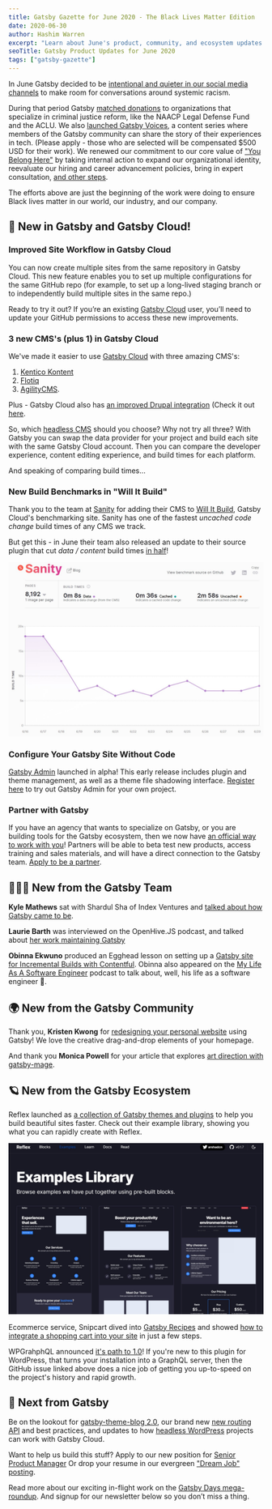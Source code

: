 ```yaml
---
title: Gatsby Gazette for June 2020 - The Black Lives Matter Edition
date: 2020-06-30
author: Hashim Warren
excerpt: "Learn about June's product, community, and ecosystem updates. This includes improvements to Incremental Builds and TypeScript support"
seoTitle: Gatsby Product Updates for June 2020
tags: ["gatsby-gazette"]
---
```


In June Gatsby decided to be [intentional and quieter in our social media channels](https://twitter.com/GatsbyJS/status/1267495726017323009) to make room for conversations around systemic racism.

During that period Gatsby [matched donations](https://www.gatsbyjs.com/donation-matching/) to organizations that specialize in criminal justice reform, like the NAACP Legal Defense Fund and the ACLU. We also [launched Gatsby Voices](https://www.gatsbyjs.com/gatsby-voices/), a content series where members of the Gatsby community can share the story of their experiences in tech. (Please apply - those who are selected will be compensated $500 USD for their work). We renewed our commitment to our core value of ["You Belong Here"](/docs/gatsby-core-philosophy/#you-belong-here) by taking internal action to expand our organizational identity, reevaluate our hiring and career advancement policies, bring in expert consultation, [and other steps](https://www.gatsbyjs.org/blog/2020-06-11-you-belong-here-commitment/).

The efforts above are just the beginning of the work were doing to ensure Black lives matter in our world, our industry, and our company.

## 🚀 New in Gatsby and Gatsby Cloud!

### Improved Site Workflow in Gatsby Cloud

You can now create multiple sites from the same repository in Gatsby Cloud. This new feature enables you to set up multiple configurations for the same GitHub repo (for example, to set up a long-lived staging branch or to independently build multiple sites in the same repo.)

Ready to try it out? If you’re an existing [Gatsby Cloud](https://www.gatsbyjs.com/) user, you’ll need to update your GitHub permissions to access these new improvements. 

### 3 new CMS's (plus 1) in Gatsby Cloud

We've made it easier to use [Gatsby Cloud](https://gatsbyjs.com) with three amazing CMS's: 
1. [Kentico Kontent](https://www.gatsbyjs.com/guides/kentico-kontent/) 
2. [Flotiq](https://www.gatsbyjs.com/guides/flotiq/) 
3. [AgilityCMS](https://www.gatsbyjs.com/guides/agility-cms/). 

Plus - Gatsby Cloud also has [an improved Drupal integration](https://youtu.be/Mm6wrDr2DBE) (Check it out [here](https://www.drupal.org/project/gatsby).

So, which [headless CMS](/docs/glossary/headless-cms/) should you choose? Why not try all three? With Gatsby you can swap the data provider for your project and build each site with the same Gatsby Cloud account. Then you can compare the developer experience, content editing experience, and build times for each platform.

And speaking of comparing build times…

### New Build Benchmarks in "Will It Build"

Thank you to the team at [Sanity](https://www.sanity.io/blog/get-started-with-gatsby-and-structured-content) for adding their CMS to [Will It Build](https://willit.build/), Gatsby Cloud's benchmarking site. Sanity has one of the fastest _uncached code change_ build times of any CMS we track. 

But get this - in June their team also released an update to their source plugin that cut _data / content_ build times [in half](https://willit.build/details/type/blog/source/sanity/page-count/8192)!

![Sanity screenshot](./sanity-benchmark.jpg)

### Configure Your Gatsby Site Without Code

[Gatsby Admin](https://github.com/gatsbyjs/gatsby/pull/22713) launched in alpha! This early release includes plugin and theme management, as well as a theme file shadowing interface. [Register here](https://www.gatsbyjs.com/admin-alpha/) to try out Gatsby Admin for your own project.

### Partner with Gatsby

If you have an agency that wants to specialize on Gatsby, or you are building tools for the Gatsby ecosystem, then we now have [an official way to work with you](/blog/2020-06-22-Announcing-Gatsby-Partner-Program/)! Partners will be able to beta test new products, access training and sales materials, and will have a direct connection to the Gatsby team. [Apply to be a partner](https://www.gatsbyjs.com/partner).

## 👩🏽‍🚀 New from the Gatsby Team

**Kyle Mathews** sat with Shardul Sha of Index Ventures and [talked about how Gatsby came to be](https://youtu.be/pzyX9cH0yHM).

**Laurie Barth** was interviewed on the OpenHive.JS podcast, and talked about [her work maintaining Gatsby](https://anchor.fm/openhivejs/episodes/Laurie-Barth-on-Maintaining-Gatsby-ef6p8i/a-a2e0v24)

**Obinna Ekwuno** produced an Egghead lesson on setting up a [Gatsby site for Incremental Builds with Contentful](https://egghead.io/lessons/gatsby-set-up-a-gatsby-site-for-incremental-builds-with-contentful-cms-on-gatsby-cloud). Obinna also appeared on the [My Life As A Software Engineer](https://anchor.fm/mylifeasasoftwareengineer/episodes/EP-12-Learning-about-Gatsby-with-Obinna-Ekwuno-edt2tk) podcast to talk about, well, his life as a software engineer 🙂.

## 🌍 New from the Gatsby Community

Thank you, **Kristen Kwong** for [redesigning your personal website](https://twitter.com/kristenkwng/status/1274769842717900801) using Gatsby! We love the creative drag-and-drop elements of your homepage. 

And thank you **Monica Powell** for your article that explores [art direction with gatsby-mage](https://www.aboutmonica.com/blog/2020-06-24-exploring-art-direction-in-gatsby).

## 🪐 New from the Gatsby Ecosystem

Reflex launched as [a collection of Gatsby themes and plugins](https://reflexjs.org/) to help you build beautiful sites faster. Check out their example library, showing you what you can rapidly create with Reflex.

![Reflex screenshot](./reflex-examples.jpg)

Ecommerce service, Snipcart dived into [Gatsby Recipes](/blog/2020-04-15-announcing-gatsby-recipes/) and showed [how to integrate a shopping cart into your site](https://snipcart.com/blog/gatsby-recipes-ecommerce) in just a few steps.

WPGrahphQL announced [it's path to 1.0](https://github.com/wp-graphql/wp-graphql/issues/1357)! If you're new to this plugin for WordPress, that turns your installation into a GraphQL server, then the GitHub issue linked above does a nice job of getting you up-to-speed on the project's history and rapid growth. 

## 💫 Next from Gatsby

Be on the lookout for [gatsby-theme-blog 2.0](https://github.com/gatsbyjs/gatsby/issues/23910), our brand new [new routing API](https://www.youtube.com/watch?v=tAcAkqOcs3c) and best practices, and updates to how [headless WordPress](/docs/glossary/headless-wordpress) projects can work with Gatsby Cloud.

Want to help us build this stuff? Apply to our new position for [Senior Product Manager](https://www.gatsbyjs.com/careers/senior-product-manager--marketing---content-collaboration--4027422003) Or drop your resume in our evergreen ["Dream Job" posting](https://www.gatsbyjs.com/careers/dream-job-4011361003).

Read more about our exciting in-flight work on the [Gatsby Days mega-roundup](/blog/2020-06-23-Reconfiguring-Gatsby-Days/#coming-soon). And signup for our newsletter below so you don’t miss a thing.

